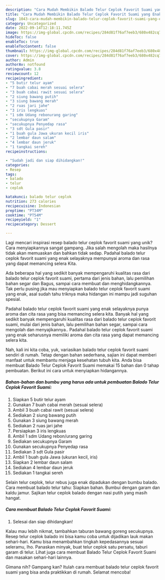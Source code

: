 ```yaml
---
description: "Cara Mudah Membikin Balado Telur Ceplok Favorit Suami yang Enak"
title: "Cara Mudah Membikin Balado Telur Ceplok Favorit Suami yang Enak"
slug: 1043-cara-mudah-membikin-balado-telur-ceplok-favorit-suami-yang-enak
category: Uncategorized
date: 2022-09-14T12:18:11.745Z
image: https://img-global.cpcdn.com/recipes/284d81f76af7eeb3/680x482cq70/balado-telur-ceplok-favorit-suami-foto-resep-utama.jpg
hideToc: false
enableToc: true
enableTocContent: false
thumbnail: https://img-global.cpcdn.com/recipes/284d81f76af7eeb3/680x482cq70/balado-telur-ceplok-favorit-suami-foto-resep-utama.jpg
cover: https://img-global.cpcdn.com/recipes/284d81f76af7eeb3/680x482cq70/balado-telur-ceplok-favorit-suami-foto-resep-utama.jpg
author: Admin
authorAv: notfound
ratingvalue: 3.8
reviewcount: 12
recipeingredient:
- "5 butir telur ayam"
- "7 buah cabai merah sesuai selera"
- "3 buah cabai rawit sesuai selera"
- "2 siung bawang putih"
- "3 siung bawang merah"
- "2 ruas jari jahe"
- "3 iris lengkuas"
- "1 sdm Udang rebonurang garing"
- "secukupnya Garam"
- "secukupnya Penyedap rasa"
- "3 sdt Gula pasir"
- "1 buah gula Jawa ukuran kecil iris"
- "2 lembar daun salam"
- "4 lembar daun jeruk"
- "1 tangkai sereh"
recipeinstructions:

- "Sudah jadi dan siap dihidangkan!"
categories:
- Resep
tags:
- balado
- telur
- ceplok

katakunci: balado telur ceplok 
nutrition: 273 calories
recipecuisine: Indonesian
preptime: "PT34M"
cooktime: "PT54M"
recipeyield: "1"
recipecategory: Dessert

---
```





Lagi mencari inspirasi resep balado telur ceplok favorit suami yang unik? Cara menyiapkannya sangat gampang. Jika salah mengolah maka hasilnya tidak akan memuaskan dan bahkan tidak sedap. Padahal balado telur ceplok favorit suami yang enak selayaknya mempunyai aroma dan rasa yang dapat memancing selera Kita.





Ada beberapa hal yang sedikit banyak mempengaruhi kualitas rasa dari balado telur ceplok favorit suami, pertama dari jenis bahan, lalu pemilihan bahan segar dan Bagus, sampai cara membuat dan menghidangkannya. Tak perlu pusing jika mau menyiapkan balado telur ceplok favorit suami yang enak,      asal sudah tahu triknya maka hidangan ini mampu jadi suguhan spesial.














Padahal balado telur ceplok favorit suami yang enak selayaknya punya aroma dan cita rasa yang bisa memancing selera kita. Banyak hal yang sedikit banyak mempengaruhi kualitas rasa dari balado telur ceplok favorit suami, mulai dari jenis bahan, lalu pemilihan bahan segar, sampai cara mengolah dan menyajikannya.. Padahal balado telur ceplok favorit suami yang enak seharusnya memiliki aroma dan cita rasa yang dapat memancing selera kita.






Nah, kali ini kita coba, yuk, variasikan balado telur ceplok favorit suami sendiri di rumah. Tetap dengan bahan sederhana, sajian ini dapat memberi manfaat untuk membantu menjaga kesehatan tubuh kita. Anda bisa membuat Balado Telur Ceplok Favorit Suami memakai 15 bahan dan 0 tahap pembuatan. Berikut ini cara untuk menyiapkan hidangannya.

<!--inarticleads1-->

##### Bahan-bahan dan bumbu yang harus ada untuk pembuatan Balado Telur Ceplok Favorit Suami:

1. Siapkan 5 butir telur ayam
1. Gunakan 7 buah cabai merah (sesuai selera)
1. Ambil 3 buah cabai rawit (sesuai selera)
1. Sediakan 2 siung bawang putih
1. Gunakan 3 siung bawang merah
1. Sediakan 2 ruas jari jahe
1. Persiapkan 3 iris lengkuas
1. Ambil 1 sdm Udang rebon/urang garing
1. Sediakan secukupnya Garam
1. Gunakan secukupnya Penyedap rasa
1. Sediakan 3 sdt Gula pasir
1. Ambil 1 buah gula Jawa (ukuran kecil, iris)
1. Siapkan 2 lembar daun salam
1. Sediakan 4 lembar daun jeruk
1. Sediakan 1 tangkai sereh


Selain telur ceplok, telur rebus juga enak dipadukan dengan bumbu balado. Cara membuat balado telur tahu: Siapkan bahan. Bumbui dengan garam dan kaldu jamur. Sajikan telur ceplok balado dengan nasi putih yang masih hangat. 

<!--inarticleads2-->

##### Cara membuat Balado Telur Ceplok Favorit Suami:


1. Selesai dan siap dihidangkan!

Kalau mau lebih nikmat, tambahkan taburan bawang goreng secukupnya. Resep telur ceplok balado ini bisa kamu coba untuk dijadikan lauk makan sehari-hari. Kamu bisa menambahkan tingkah kepedasannya sesuai seleramu, lho. Panaskan minyak, buat telur ceplok satu persatu, taburi garam di telur. Lihat juga cara membuat Balado Telur Ceplok Favorit Suami dan masakan sehari-hari lainnya. 

Gimana nih? Gampang kan? Itulah cara membuat balado telur ceplok favorit suami yang bisa anda praktikkan di rumah. Selamat mencoba!
